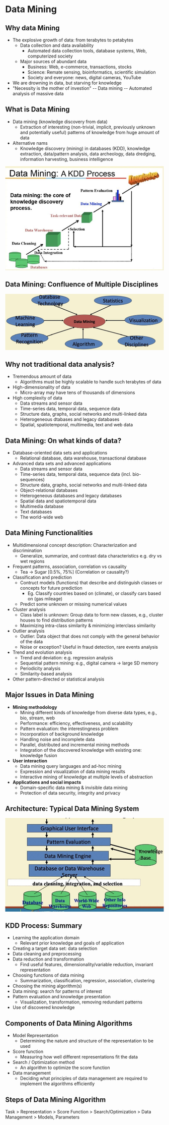 # Data Mining

## Why data Mining

- The explosive growth of data: from terabytes to petabytes
  - Data collection and data availability
    - Automated data collection tools, database systems, Web, computerized society
  - Major sources of abundant data
    - Business: Web, e-commerce, transactions, stocks
    - Science: Remate sensing, bioinformatics, scientific simulation
    - Society and everyone: news, digital cameras, YouTube
- We are drowning in data, but starving for knowledge
- "Necessity is the mother of investion" -- Data mining -- Automated analysis of massive data

## What is Data Mining

- Data mining (knowledge discovery from data)
  - Extraction of interesting (non-trivial, implicit, previously unknown and potentially useful) patterns of knowledge from huge amount of data
- Alternative nams
  - Knowledge discovery (mining) in databases (KDD), knowledge extraction, data/pattern analysis, data archeology, data dredging, information harvesting, business intelligence

![image](../../media/Data-Mining-image1.jpg)

## Data Mining: Confluence of Multiple Disciplines

![image](../../media/Data-Mining-image2.jpg)

## Why not traditional data analysis?

- Tremendous amount of data
  - Algorithms must be highly scalable to handle such terabytes of data
- High-dimensionality of data
  - Micro-array may have tens of thousands of dimensions
- High complexity of data
  - Data streams and sensor data
  - Time-series data, temporal data, sequence data
  - Structure data, graphs, social networks and multi-linked data
  - Heterogeneous dtabases and legacy databases
  - Spatial, spatiotemporal, multimedia, text and web data

## Data Mining: On what kinds of data?

- Database-oriented data sets and applications
  - Relational database, data warehouse, transactional database
- Advanced data sets and advanced applications
  - Data streams and sensor data
  - Time-series data, temporal data, sequence data (incl. bio-sequences)
  - Structure data, graphs, social networks and multi-linked data
  - Object-relational databases
  - Heterogeneous databases and legacy databases
  - Spatial data and spatiotemporal data
  - Multimedia database
  - Text databases
  - The world-wide web

## Data Mining Functionalities

- Multidimensional concept description: Characterization and discrimination
  - Generalize, summarize, and contrast data characteristics e.g. dry vs wet regions
- Frequent patterns, association, correlation vs causality
  - Tea -> Sugar [0.5%, 75%] (Correlation or causality?)
- Classification and prediction
  - Contruct models (functions) that describe and distinguish classes or concepts for future prediction
    - Eg. Classify countries based on (climate), or classify cars based on (gas mileage)
  - Predict some unknown or missing numerical values
- Cluster analysis
  - Class label is unknown: Group data to form new classes, e.g., cluster houses to find distribution patterns
  - Maximizing intra-class similarity & minimizing interclass similarity
- Outlier analysis
  - Outlier: Data object that does not comply with the general behavior of the data
  - Noise or exception? Useful in fraud detection, rare events analysis
- Trend and evolution analysis
  - Trend and deviation: e.g. regression analysis
  - Sequential pattern mining: e.g., digital camera -> large SD memory
  - Periodicity analysis
  - Similarity-based analysis
- Other pattern-directed or statistical analysis

## Major Issues in Data Mining

- **Mining methodology**
  - Mining different kinds of knowledge from diverse data types, e.g., bio, stream, web
  - Performance: efficiency, effectiveness, and scalability
  - Pattern evaluation: the interestingness problem
  - Incorporation of background knowledge
  - Handling noise and incomplete data
  - Parallel, distributed and incremental mining methods
  - Integration of the discovered knowledge with existing one: knowledge fusion
- **User interaction**
  - Data mining query languages and ad-hoc mining
  - Expression and visualization of data mining results
  - Interactive mining of knowledge at multiple levels of abstraction
- **Applications and social impacts**
  - Domain-specific data mining & invisible data mining
  - Protection of data security, integrity and privacy

## Architecture: Typical Data Mining System

![image](../../media/Data-Mining-image3.jpg)

## KDD Process: Summary

- Learning the application domain
  - Relevant prior knowledge and goals of application
- Creating a target data set: data selection
- Data cleaning and preprocessing
- Data reduction and transformation
  - Find useful features, dimensionality/variable reduction, invariant representation
- Choosing functions of data mining
  - Summarization, classification, regression, association, clustering
- Choosing the mining algorithm(s)
- Data mining: search for patterns of interest
- Pattern evaluation and knowledge presentation
  - Visualization, transformation, removing redundant patterns
- Use of discovered knowledge

## Components of Data Mining Algorithms

- Model Representation
  - Determining the nature and structure of the representation to be used
- Score function
  - Measuring how well different representations fit the data
- Search / Optimization method
  - An algorithm to optimize the score function
- Data management
  - Deciding what principles of data management are required to implement the algorithms efficiently

## Steps of Data Mining Algorithm

Task > Representation > Score Function > Search/Optimization > Data Management > Models, Parameters
